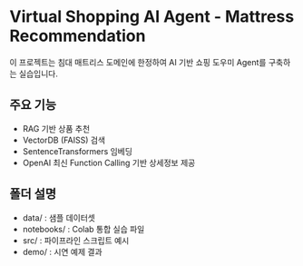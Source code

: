# Virtual Shopping AI Agent - Mattress Recommendation

이 프로젝트는 침대 매트리스 도메인에 한정하여 AI 기반 쇼핑 도우미 Agent를 구축하는 실습입니다.

## 주요 기능
- RAG 기반 상품 추천
- VectorDB (FAISS) 검색
- SentenceTransformers 임베딩
- OpenAI 최신 Function Calling 기반 상세정보 제공

## 폴더 설명
- data/ : 샘플 데이터셋
- notebooks/ : Colab 통합 실습 파일
- src/ : 파이프라인 스크립트 예시
- demo/ : 시연 예제 결과


